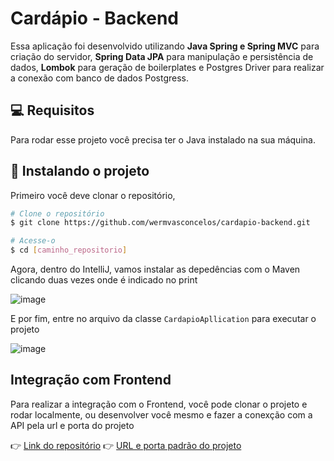 <h1>Cardápio - Backend</h1>

Essa aplicação foi desenvolvido utilizando **Java Spring e Spring MVC** para criação do servidor, **Spring Data JPA** para manipulação e persistência de dados, **Lombok** para geração de boilerplates e Postgres Driver para realizar a conexão com banco de dados Postgress.

<h2 id="pre-requisites">💻 Requisitos</h2> 

Para rodar esse projeto você precisa ter o Java instalado na sua máquina.

<h2 id="how-to-use"> 🚀 Instalando o projeto</h2>

Primeiro você deve clonar o repositório,

```bash
# Clone o repositório
$ git clone https://github.com/wermvasconcelos/cardapio-backend.git

# Acesse-o
$ cd [caminho_repositorio]
```
Agora, dentro do IntelliJ, vamos instalar as depedências com o Maven clicando duas vezes onde é indicado no print 

![image](https://github.com/wermvasconcelos/cardapio-backend/assets/67791009/deccc26b-7ac0-4f20-a47b-264bc207cc61)

E por fim, entre no arquivo da classe `CardapioApllication` para executar o projeto

![image](https://github.com/wermvasconcelos/cardapio-backend/assets/67791009/2ec5eab3-c30f-4650-b937-15d96099fb95)

<h2 id="related">Integração com Frontend</h2>

Para realizar a integração com o Frontend, você pode clonar o projeto e rodar localmente, ou desenvolver você mesmo e fazer a conexção com a API pela url e porta do projeto

👉 [Link do repositório](https://github.com/wermvasconcelos/cardapio-frontend)
👉 [URL e porta padrão do projeto](https:localhost:8080/food)
